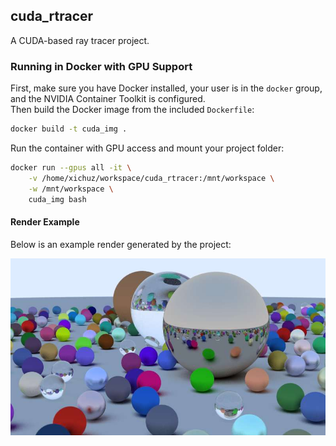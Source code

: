 ## cuda_rtracer

A CUDA-based ray tracer project.

###  Running in Docker with GPU Support

First, make sure you have Docker installed, your user is in the `docker` group, and the NVIDIA Container Toolkit is configured.  
Then build the Docker image from the included `Dockerfile`:

```bash
docker build -t cuda_img .
```

Run the container with GPU access and mount your project folder:

```bash
docker run --gpus all -it \
    -v /home/xichuz/workspace/cuda_rtracer:/mnt/workspace \
    -w /mnt/workspace \
    cuda_img bash
```

#### Render Example

Below is an example render generated by the project:

![Render Result](output/balls_final.jpg)
